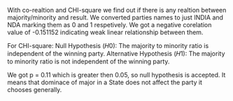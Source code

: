 With co-realtion and CHI-square we find out if there is any realtion between majority/minority and result.
We converted parties names to just INDIA and NDA marking them as 0 and 1 respetively.
We got a negative corelation value of -0.151152 indicating weak linear relationship between them.

For CHI-square:
  Null Hypothesis (𝐻0): The majority to minority ratio is independent of the winning party.
  Alternative Hypothesis (𝐻1): The majority to minority ratio is not independent of the winning party.

We got p = 0.11 which is greater then 0.05, so null hypothesis is accepted. It means that dominace of major in a State does not affect the party it chooses generally.
